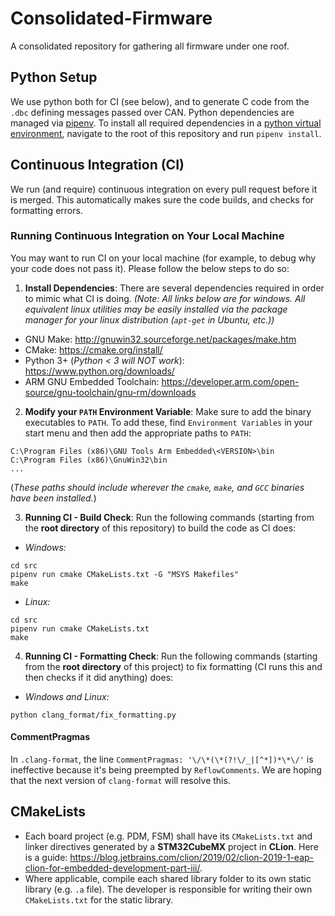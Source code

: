 # Consolidated-Firmware
A consolidated repository for gathering all firmware under one roof. 

## Python Setup
We use python both for CI (see below), and to generate C code from the `.dbc` defining messages passed over CAN. Python dependencies are managed via [pipenv](https://pipenv.readthedocs.io/en/latest/). To install all required dependencies in a [python virtual environment](https://realpython.com/python-virtual-environments-a-primer/), navigate to the root of this repository and run `pipenv install`.

## Continuous Integration (CI)

We run (and require) continuous integration on every pull request before it is merged. This automatically makes sure the code builds, and checks for formatting errors.

### Running Continuous Integration on Your Local Machine

You may want to run CI on your local machine (for example, to debug why your code does not pass it). Please follow the below steps to do so:

1. **Install Dependencies**: There are several dependencies required in order to mimic what CI is doing. *(Note: All links below are for windows. All equivalent linux utilities may be easily installed via the package manager for your linux distribution (`apt-get` in Ubuntu, etc.))*
  * GNU Make: http://gnuwin32.sourceforge.net/packages/make.htm
  * CMake: https://cmake.org/install/
  * Python 3+ (*Python < 3 will NOT work*): https://www.python.org/downloads/
  * ARM GNU Embedded Toolchain: https://developer.arm.com/open-source/gnu-toolchain/gnu-rm/downloads
2. **Modify your `PATH` Environment Variable**: Make sure to add the binary executables to `PATH`. To add these, find `Environment Variables` in your start menu and then add the appropriate paths to `PATH`:
```
C:\Program Files (x86)\GNU Tools Arm Embedded\<VERSION>\bin
C:\Program Files (x86)\GnuWin32\bin
...
```
(*These paths should include wherever the `cmake`, `make`, and `GCC` binaries have been installed.*)

3. **Running CI - Build Check**: Run the following commands (starting from the **root directory** of this repository) to build the code as CI does:
  * *Windows:*
  ```
  cd src
  pipenv run cmake CMakeLists.txt -G "MSYS Makefiles"
  make
  ```
  * *Linux:*
  ```
  cd src
  pipenv run cmake CMakeLists.txt
  make
  ```
4. **Running CI - Formatting Check**: Run the following commands (starting from the **root directory** of this project) to fix formatting (CI runs this and then checks if it did anything) does:
  * *Windows and Linux:*
  ```
  python clang_format/fix_formatting.py
  ```

#### CommentPragmas
In `.clang-format`, the line `CommentPragmas: '\/\*(\*(?!\/_|[^*])*\*\/'` is ineffective because it's being preempted by `ReflowComments`. We are hoping that the next version of `clang-format` will resolve this.

## CMakeLists
- Each board project (e.g. PDM, FSM) shall have its `CMakeLists.txt` and linker directives generated by a **STM32CubeMX** project in **CLion**. Here is a guide: https://blog.jetbrains.com/clion/2019/02/clion-2019-1-eap-clion-for-embedded-development-part-iii/.
- Where applicable, compile each shared library folder to its own static library (e.g. `.a` file). The developer is responsible for writing their own `CMakeLists.txt` for the static library.

